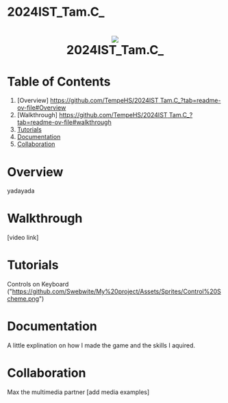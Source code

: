 # 2024IST_Tam.C_
<h1 align="center">
 <img src="![Sword](https://github.com/user-attachments/assets/2720a10b-a4e8-41d9-b2bc-ec3846fa4da8)
">
  <br />
 2024IST_Tam.C_
</h1>

# Table of Contents

1. [Overview] [https://github.com/TempeHS/2024IST Tam.C_?tab=readme-ov-file#Overview](url)
2. [Walkthrough] [https://github.com/TempeHS/2024IST Tam.C_?tab=readme-ov-file#walkthrough](url)
3. [Tutorials](https://github.com/TempeHS/2024IST_Tam.C_?tab=readme-ov-file#tutorials)
4. [Documentation](https://github.com/TempeHS/2024IST_Tam.C_?tab=readme-ov-file#documentation)
5. [Collaboration](https://github.com/TempeHS/2024IST_Tam.C_?tab=readme-ov-file#collaboration)

# Overview

yadayada

# Walkthrough

[video link]

# Tutorials

Controls on Keyboard
("https://github.com/Swebwite/My%20project/Assets/Sprites/Control%20Scheme.png")

# Documentation

A little explination on how I made the game and the skills I aquired.

# Collaboration

Max the multimedia partner
[add media examples]
